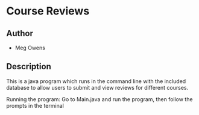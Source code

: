 # Course Reviews

## Author
* Meg Owens

## Description
This is a java program which runs in the command line with the included database to allow users to submit and view reviews for different courses.

Running the program: 
Go to Main.java and run the program, then follow the prompts in the terminal

